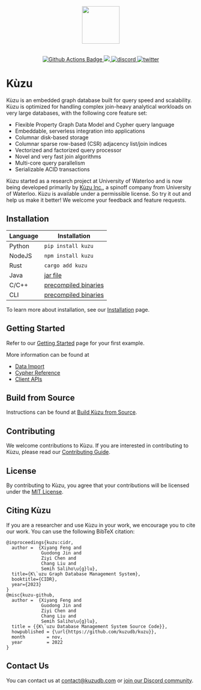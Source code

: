 <div align="center">
  <img src="https://kuzudb.com/img/kuzu-logo.png" height="100">
</div>

<br>

<p align="center">
  <a href="https://github.com/kuzudb/kuzu/actions">
    <img src="https://github.com/kuzudb/kuzu/actions/workflows/ci-workflow.yml/badge.svg?branch=master" alt="Github Actions Badge">
  </a>
  <a href="https://codecov.io/gh/kuzudb/kuzu" >
    <img src="https://codecov.io/github/kuzudb/kuzu/branch/master/graph/badge.svg?token=N1AT6H79LM"/>
  </a>
  <a href="https://discord.gg/VtX2gw9Rug">
    <img src="https://img.shields.io/discord/1196510116388806837?logo=discord" alt="discord" />
  </a>
  <a href="https://twitter.com/kuzudb">
    <img src="https://img.shields.io/badge/follow-@kuzudb-1DA1F2?logo=twitter" alt="twitter">
  </a>
</p>

# Kùzu
Kùzu is an embedded graph database built for query speed and scalability. Kùzu is optimized for handling complex join-heavy analytical workloads on very large databases, with the following core feature set:

- Flexible Property Graph Data Model and Cypher query language
- Embeddable, serverless integration into applications 
- Columnar disk-based storage
- Columnar sparse row-based (CSR) adjacency list/join indices
- Vectorized and factorized query processor
- Novel and very fast join algorithms
- Multi-core query parallelism
- Serializable ACID transactions

Kùzu started as a research project at University of Waterloo and is now being 
developed primarily by [Kùzu Inc.](https://kuzudb.com/), a spinoff company from University of Waterloo. 
Kùzu is available under a permissible license. So try it out and help us make it better! We welcome your feedback and feature requests.

## Installation

| Language | Installation                                                           |
| -------- |------------------------------------------------------------------------|
| Python | `pip install kuzu`                                                     |
| NodeJS | `npm install kuzu`                                                     |
| Rust   | `cargo add kuzu`                                                       |
| Java   | [jar file](https://github.com/kuzudb/kuzu/releases/latest)             |
| C/C++  | [precompiled binaries](https://github.com/kuzudb/kuzu/releases/latest) |
| CLI    | [precompiled binaries](https://github.com/kuzudb/kuzu/releases/latest) |

To learn more about installation, see our [Installation](https://kuzudb.com/docusaurus/installation/) page.

## Getting Started

Refer to our [Getting Started](https://kuzudb.com/docusaurus/getting-started/) page for your first example.

More information can be found at
- [Data Import](https://kuzudb.com/docusaurus/data-import/)
- [Cypher Reference](https://kuzudb.com/docusaurus/cypher/)
- [Client APIs](https://kuzudb.com/docusaurus/client-apis/)

## Build from Source

Instructions can be found at [Build Kùzu from Source](https://kuzudb.com/docusaurus/development/building-kuzu).

## Contributing
We welcome contributions to Kùzu. If you are interested in contributing to Kùzu, please read our [Contributing Guide](CONTRIBUTING.md).

## License
By contributing to Kùzu, you agree that your contributions will be licensed under the [MIT License](LICENSE).

## Citing Kùzu
If you are a researcher and use Kùzu in your work, we encourage you to cite our work.
You can use the following BibTeX citation:
```
@inproceedings{kuzu:cidr,
  author =  {Xiyang Feng and
             Guodong Jin and
             Ziyi Chen and
             Chang Liu and
             Semih Saliho\u{g}lu},
  title={K\`uzu Graph Database Management System},
  booktitle={CIDR},
  year={2023}
}
@misc{kuzu-github,
  author =  {Xiyang Feng and
             Guodong Jin and
             Ziyi Chen and
             Chang Liu and
             Semih Saliho\u{g}lu},
  title = {{K\`uzu Database Management System Source Code}},
  howpublished = {\url{https://github.com/kuzudb/kuzu}},
  month        = nov,
  year         = 2022
}
```

## Contact Us
You can contact us at [contact@kuzudb.com](mailto:contact@kuzudb.com) or [join our Discord community](https://discord.gg/cnxYf3Yc).
